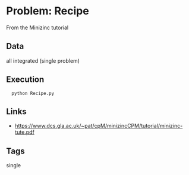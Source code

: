 # Problem: Recipe

From the Minizinc tutorial

## Data
  all integrated (single problem)

## Execution
```
  python Recipe.py
```

## Links
 - https://www.dcs.gla.ac.uk/~pat/cpM/minizincCPM/tutorial/minizinc-tute.pdf

## Tags
  single
